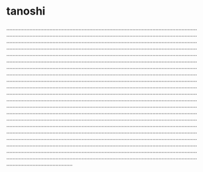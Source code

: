 # tanoshi

.......................................................................................................................................................................................................................................................................................................................................................................................................................................................................................................................................................................................................................................................................................................................................................................................................................................................................................................................................................................................................................................................................................................................................................................................................................................................................................................................................................................................................................................................................................................................................................................................................................................................................................................................................................................................................................................................................................................................................................................................................................................................................................................................................................................................................................................................................................................................................................................................................................................................................................................................................................................................................................................................................................................................................................